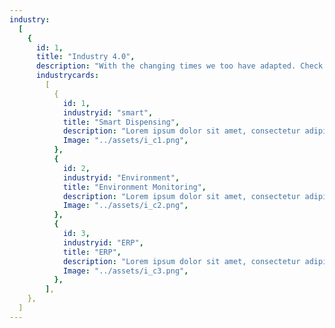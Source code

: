```yaml
---
industry:
  [
    {
      id: 1,
      title: "Industry 4.0",
      description: "With the changing times we too have adapted. Check out the initiatives taken by us for a digital revamp.",
      industrycards:
        [
          {
            id: 1,
            industryid: "smart",
            title: "Smart Dispensing",
            description: "Lorem ipsum dolor sit amet, consectetur adipiscing elit. Nunc odio in et, lectus sit lorem id integer. Lorem ipsum dolor sit amet, consectetur adipiscing elit.  lorem id integer. Lorem ipsum dolor sit amet, consectetur adipiscing elit.",
            Image: "../assets/i_c1.png",
          },
          {
            id: 2,
            industryid: "Environment",
            title: "Environment Monitoring",
            description: "Lorem ipsum dolor sit amet, consectetur adipiscing elit. Nunc odio in et, lectus sit lorem id integer. Lorem ipsum dolor sit amet, consectetur adipiscing elit.  lorem id integer. Lorem ipsum dolor sit amet, consectetur adipiscing elit.",
            Image: "../assets/i_c2.png",
          },
          {
            id: 3,
            industryid: "ERP",
            title: "ERP",
            description: "Lorem ipsum dolor sit amet, consectetur adipiscing elit. Nunc odio in et, lectus sit lorem id integer. Lorem ipsum dolor sit amet, consectetur adipiscing elit.  lorem id integer. Lorem ipsum dolor sit amet, consectetur adipiscing elit.",
            Image: "../assets/i_c3.png",
          },
        ],
    },
  ]
---
```


